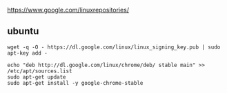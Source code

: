 
https://www.google.com/linuxrepositories/


ubuntu
-----------
```
wget -q -O - https://dl.google.com/linux/linux_signing_key.pub | sudo apt-key add -
```

```
echo "deb http://dl.google.com/linux/chrome/deb/ stable main" >> /etc/apt/sources.list
sudo apt-get update
sudo apt-get install -y google-chrome-stable
```
